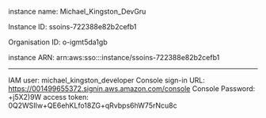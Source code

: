 instance name: Michael_Kingston_DevGru

Instance ID: ssoins-722388e82b2cefb1

Organisation ID: o-igmt5da1gb

instance ARN: arn:aws:sso:::instance/ssoins-722388e82b2cefb1

---

IAM user: michael_kingston_developer
Console sign-in URL: https://001499655372.signin.aws.amazon.com/console
Console Password: +j5X2)9W
access token: 0Q2WSIIw+QE6ehKLfo18ZG+qRvbps6hW75rNcu8c
